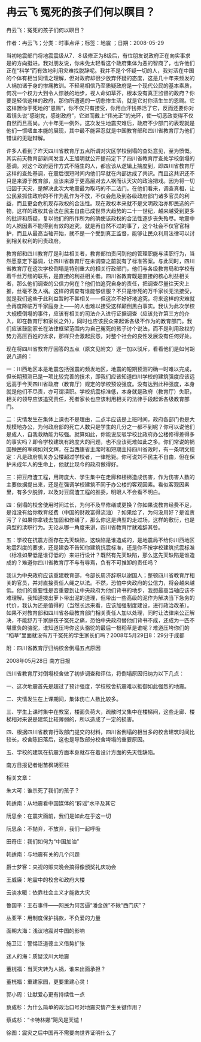 # 冉云飞  冤死的孩子们何以瞑目？    
    
冉云飞：冤死的孩子们何以瞑目？    
作者：冉云飞；分类：时事点评；标签：地震 ；日期：2008-05-29    
当初地震部门将地震震级从7．８级修正为8级后，有位朋友说政府正在向实事求是的方向挺进。我对朋友说，你未免太轻看这个政府集体为恶的智商了，也许他们正在“科学”而有效地利用灾难找脱辞呢。我并不是个怀疑一切的人，我对活在中国的个体有相当同情之理解，但对政府却很少放弃怀疑的态度，这是几十年来频发的人祸加诸于身的惨痛教训。不轻易相信乃至质疑政府是一个现代公民的基本素质，何况一个权力大到令人惊骇的地步，视人命如草芥，根本没有真正监督的政府？你要是轻信这样的政府，那你所遭遇的一切悲惨生活，就是它对你活生生的恩赐。它这样置你于死地的“恩赐”，你不仅只有接受，你用血汗钱养活了它，反而还要你对着镜头说“感谢党，感谢政府”，它进而戴上“伟光正”的光环，使一切恶政变得不仅自然而且高尚。六十年无一例外，这次发生地震灾难后，政府不少部门的表现就是他们一惯嗜血本能的展现，其中最不能容忍就是中国教育部和四川省教育厅为他们错误的无耻辩解。    
许多人看到了昨天四川省教育厅五点所谓对灾区学校倒塌的查处意见，至为愤慨。其实前天教育部新闻发言人王旭明就公开提前定下了四川省教育厅查处学校倒塌的基调。对这个政府运作方式不陌生的人，都应该从逻辑上揣度到，即四川省教育厅这样的查处基调，在震后很短时间内他们早就在内部达成了共识。而且这共识还不只是来源于教育部，应该来源于更高层对去人祸而认天灾的政治把戏。因为将一切归因于天灾，是解决此次大地震最为取巧的不二法门。在他们看来，调查真相，让公民紧抓住政府的不作为乱作为不放，不仅会危及到各级政府部门诸多官员的利益，而且更会危机现存政权的合法性。现在政权本来就不是文明政治亦即民选的产物，这样的政权其合法在民主自由已成世界大趋势的二十一世纪，越来越受到更多的批评和质疑，复以他们的所作所为的确使该政权的合法性逐步丧失殆尽。地震中的人祸因素不能得到有效的追究，就是再自然不过的事了，这个社会不仅官官相护，而且从最高当轴开始，就不是一个受到真正监督，能够让民众利用法律可以讨到相关权利的问责政府。    
教育部和四川教育厅是利益相关者，教育部怕责问到他的管理职能与渎职行为，当然愿意定下基调，让四川省教育厅在未调查之前就有了标准答案。与此同时，四川省教育厅在这次学校倒塌是特别重大的相关行政部门，他们与各级教育局和学校有着千丝万缕的联系，是直接的利益相关者。四川省教育既是直接的核心利益相关者，那么他们调查的公信力何在？他们怕追究自身的责任，把调查尽量往天灾上推，丝毫不及人祸。这样的调查有谁能够信服？不只是惨死的万千家长无法接受，就是我们这些于此利益暂时不甚相关——但这次不好好地追究，将来这样的灾难就会再度降临万千家庭身上——的人也难以接受这样颠倒黑白事实。我认为此次学校大规模倒塌的事件，应该有相关的司法介入进行证据调查（应该允许第三方的介入，即在教育厅和家长之外），同时也应该民众来起诉各级不作为的教育部门。我们应该鼓励家长在法律框架范围内为自己冤死的孩子讨个说法，而不是利用政权的势力高压百姓的诉求，那样只会激起民怨，对整个社会的良性发展没有任何好处。    
现在将四川省教育厅回答的五点（原文见附文）逐一加以驳斥，看看他们是如何胡说八道的：    
一：川西地区本是地震包括强震的频发地区，地震的短期预测的确一时难以完成，但长期预测已是一项比较完善的技术，即我们应该知道四川学校的建筑强度应该远远高于今天四川省政府（教育厅）规定的学校预设强度。没有达到此种强度，本身就是他们不尽责，亦可谓渎职。学校抗震标准低，本身就是政府（教育厅）失职，相关的领导应该追究责任，死者家长也应该利用相关的法律手段起诉各级教育部门。    
二：灾情发生在集体上课也不是理由，二点半应该是上班时间，政府各部门也是大规模地办公，为何政府部的死亡人数只是学生的几分之一都不到呢？你可以说他们是成人，自我救助能力较强。就算如此，你能说反驳学校比政府办公楼修得差得多的事实吗？即令学校建筑有跨度大的问题，也不应该死难如此之多。你们常说的祸国殃民的军阀如刘文辉，在当西康省主席时和短期主持四川省政时，有一条明文规定：凡是政府机关办公楼超过学校者，一律枪毙。你可说刘不民主不自由，但在保护未成年人的生命上，他就比现今的政府做得好。    
三：把豆府渣工程，用跨度大、学生集中在走廊和楼梯造成伤害，作为伤害人数的主要依据提出来，还是在强调学校建筑不同于办公楼的客观因素。看似客观因素里，有多少脱辞，以及对豆腐渣工程的推委，明眼人不会看不明白。    
四：倒塌的校舍使用时间过长，为何不及早修缮或更换？你如果说教育经费不足，是谁没有给你教育经费（中国的财政富得流油）？如果给了，为何没用好？是谁贪污了？如果你拿钱去加固和修缮了，那么你这是典型的走过场，这样的敷衍，也是典型的渎职行为。无论从哪一角度来讲，四川省教育厅就难辞其咎。    
五：学校在抗震方面存在先天缺陷，这缺陷是谁造成的，是地震局不给你川西地区地震烈度的要求，还是建委不告知你建筑抗震标准，还是你不按学校建筑抗震标准（标准如果低是谁订低的）来进行设计？既然有先天缺陷，那么这先天缺陷是谁造成的？难道你四川省教育厅不与有辱焉，负有不可推卸的责任吗？    
我认为中央政府应该重建教育部，令部长周济辞职以谢国人；整顿四川省教育厅相关的官员，并对直接责任人绳之以法。不然，恐怕中央政府的公信力，将会越来越低。他们的重要性是否重要到让中央政府为他们背书的地步，我想最高当轴应该不难理解。我知道拨出萝卜带出泥的道理，但带出一些高级的泥作为解决当下急务的代价，我认为还是值得的（当然长远来看，应该加强制度建设，进行政治改革）。如果不对教育部和四川省各级教育部门相关责任人加以处理，同时让法律来公正解决，不能舒万千家庭孩子冤死之痛，恐怕中央政府替他们背书不成，还成为一匹不堪重负的骆驼，谁知道压垮你这头骆驼的最后一根稻草是谁呢？难道压垮你们的 “稻草”里面就没有万千冤死的学生家长们吗？2008年5月29日8：29分于成都    
附：四川省教育厅归纳校舍倒塌五点原因    
2008年05月28日 南方日报    
四川省教育厅对倒塌校舍做了初步调查和评估，将倒塌原因归纳为以下几点：    
一、这次地震首先是超过了预计强度，学校校舍抗震难以抵御如此强烈的地震。    
二、灾情发生在上课期间，集体伤亡人数比较多。    
三、学生上课时集中在教室，楼面负荷大，疏散时又集中在楼梯间，这些走廊、楼梯相对来说是建筑比较薄弱的，所以造成了一定的损害。    
四、根据四川省教育行政部门提交的材料，四川省倒塌的相当多的校舍建筑时间比较长，校舍陈旧落后，这也是导致部分校舍垮塌的重要原因。    
五、学校的建筑在抗震方面本身就存在着设计方面的先天性缺陷。    
南方日报记者谢苗枫胡亚柱    
    
相关文章：    
朱大可：谁杀死了我们的孩子？    
韩适南：从地震看中国媒体的“辟谣”水平及其它    
阮思余：在震灾面前，我们是如此在乎这一切    
阮思余：不抛弃，不放弃，我们一起呼吸    
田奇庄：我们如何为“中国加油”    
韩适南：与地震有关的几个问题    
爵士梦客：央视的赈灾晚会搞得像颁奖礼庆功会    
王威廉：地震中的校舍和政府大楼    
云淡水暖：依靠社会主义才能救大灾    
鲁国平：王石事件——网民为何苦逼“潘金莲”不揪“西门庆”？    
丛亚平：用制度保护捐款，不负爱的力量    
面朝大海：浅议地震对中国的影响    
施卫江：警惕泛道德主义借势扩张    
迷人的海：质疑汶川大地震    
董桄福：当天灾转为人祸，谁来出面承担？    
董桄福：重建家园，更要重建心灵！    
郭小周：让献爱心更有持续性一点    
蔡成杉：为什么简单的政治口号对地震灾情产生关键作用？    
蔡成杉：“卡特林娜”飓风是天谴！    
徐图：震灾之后中国再不需要向世界证明什么了